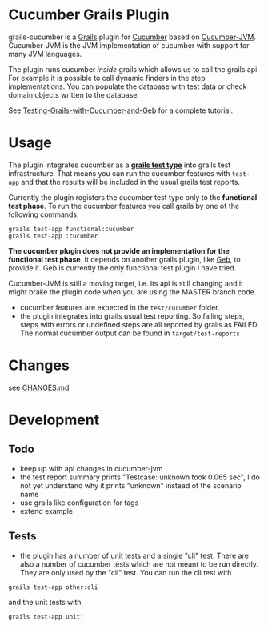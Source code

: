 # Cucumber Grails Plugin #

grails-cucumber is a [Grails](http://grails.org) plugin for [Cucumber](http://cukes.info)
based on [Cucumber-JVM](https://github.com/cucumber/cucumber-jvm). Cucumber-JVM is the JVM
implementation of cucumber with support for many JVM languages.

The plugin runs cucumber *inside* grails which allows us to call the grails api. For example it is
possible to call dynamic finders in the step implementations. You can populate the database with
test data or check domain objects written to the database.

See [Testing-Grails-with-Cucumber-and-Geb](https://github.com/hauner/grails-cucumber/wiki/Testing-Grails-with-Cucumber-and-Geb)
for a complete tutorial.

# Usage #

The plugin integrates cucumber as a [**grails test type**](http://ldaley.com/post/615966534/custom-grails-test)
into grails test infrastructure. That means you can run the cucumber features with `test-app` and
that the results will be included in the usual grails test reports.

Currently the plugin registers the cucumber test type only to the **functional test phase**. To run
the cucumber features you call grails by one of the following commands:

```
grails test-app functional:cucumber
grails test-app :cucumber
```

**The cucumber plugin does not provide an implementation for the functional test phase**. It depends
on another grails plugin, like [Geb](http://gebish.org), to provide it. Geb is currently the only
functional test plugin I have tried.

Cucumber-JVM is still a moving target, i.e. its api is still changing and it might brake the plugin
code when you are using the MASTER branch code.

* cucumber features are expected in the `test/cucumber` folder.
* the plugin integrates into grails usual test reporting. So failing steps, steps with errors or
undefined steps are all reported by grails as FAILED. The normal cucumber output can be found in
`target/test-reports`

# Changes #

see [CHANGES.md](https://github.com/hauner/grails-cucumber/blob/master/CHANGES.md)

# Development #

## Todo ##

* keep up with api changes in cucumber-jvm
* the test report summary prints "Testcase: unknown took 0.065 sec", I do not yet understand why
  it prints "unknown" instead of the scenario name
* use grails like configuration for tags
* extend example

## Tests ##

* the plugin has a number of unit tests and a single "cli" test. There are also a number of cucumber
tests which are not meant to be run directly. They are only used by the "cli" test. You can run the
cli test with

```
grails test-app other:cli
```

and the unit tests with

```
grails test-app unit:
```
